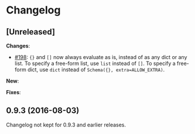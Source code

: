 # Changelog

## [Unreleased]

**Changes**:

- [#198](https://github.com/alecthomas/voluptuous/issues/198):
  `{}` and `[]` now always evaluate as is, instead of as any dict or any list.
  To specify a free-form list, use `list` instead of `[]`. To specify a
  free-form dict, use `dict` instead of `Schema({}, extra=ALLOW_EXTRA)`.

**New**:

**Fixes**:

## 0.9.3 (2016-08-03)

Changelog not kept for 0.9.3 and earlier releases.
